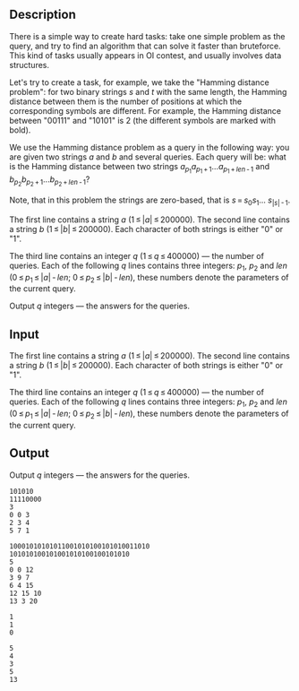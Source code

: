 ## Description

<div><p>There is a simple way to create hard tasks: take one simple problem as the query, and try to find an algorithm that can solve it faster than bruteforce. This kind of tasks usually appears in OI contest, and usually involves data structures.</p><p>Let's try to create a task, for example, we take the "Hamming distance problem": for two binary strings <span class="tex-span"><i>s</i></span> and <span class="tex-span"><i>t</i></span> with the same length, the Hamming distance between them is the number of positions at which the corresponding symbols are different. For example, the Hamming distance between "<span class="tex-font-style-bf">0</span>01<span class="tex-font-style-bf">1</span>1" and "<span class="tex-font-style-bf">1</span>01<span class="tex-font-style-bf">0</span>1" is 2 (the different symbols are marked with bold).</p><p>We use the Hamming distance problem as a query in the following way: you are given two strings <span class="tex-span"><i>a</i></span> and <span class="tex-span"><i>b</i></span> and several queries. Each query will be: what is the Hamming distance between two strings <span class="tex-span"><i>a</i><sub class="lower-index"><i>p</i><sub class="lower-index">1</sub></sub><i>a</i><sub class="lower-index"><i>p</i><sub class="lower-index">1</sub> + 1</sub>...<i>a</i><sub class="lower-index"><i>p</i><sub class="lower-index">1</sub> + <i>len</i> - 1</sub></span> and <span class="tex-span"><i>b</i><sub class="lower-index"><i>p</i><sub class="lower-index">2</sub></sub><i>b</i><sub class="lower-index"><i>p</i><sub class="lower-index">2</sub> + 1</sub>...<i>b</i><sub class="lower-index"><i>p</i><sub class="lower-index">2</sub> + <i>len</i> - 1</sub></span>?</p><p>Note, that in this problem the strings are <span class="tex-font-style-bf">zero-based</span>, that is <span class="tex-span"><i>s</i> = <i>s</i><sub class="lower-index">0</sub><i>s</i><sub class="lower-index">1</sub>... <i>s</i><sub class="lower-index">|<i>s</i>| - 1</sub></span>.</p></div><div class="input-specification"><p>The first line contains a string <span class="tex-span"><i>a</i></span> <span class="tex-span">(1 ≤ |<i>a</i>| ≤ 200000)</span>. The second line contains a string <span class="tex-span"><i>b</i></span> <span class="tex-span">(1 ≤ |<i>b</i>| ≤ 200000)</span>. Each character of both strings is either "<span class="tex-font-style-tt">0</span>" or "<span class="tex-font-style-tt">1</span>".</p><p>The third line contains an integer <span class="tex-span"><i>q</i></span> <span class="tex-span">(1 ≤ <i>q</i> ≤ 400000)</span> — the number of queries. Each of the following <span class="tex-span"><i>q</i></span> lines contains three integers: <span class="tex-span"><i>p</i><sub class="lower-index">1</sub></span>, <span class="tex-span"><i>p</i><sub class="lower-index">2</sub></span> and <span class="tex-span"><i>len</i></span> <span class="tex-span">(0 ≤ <i>p</i><sub class="lower-index">1</sub> ≤ |<i>a</i>| - <i>len</i>;&nbsp;0 ≤ <i>p</i><sub class="lower-index">2</sub> ≤ |<i>b</i>| - <i>len</i>)</span>, these numbers denote the parameters of the current query.</p></div><div class="output-specification"><p>Output <span class="tex-span"><i>q</i></span> integers — the answers for the queries.</p></div>

## Input

<p>The first line contains a string <span class="tex-span"><i>a</i></span> <span class="tex-span">(1 ≤ |<i>a</i>| ≤ 200000)</span>. The second line contains a string <span class="tex-span"><i>b</i></span> <span class="tex-span">(1 ≤ |<i>b</i>| ≤ 200000)</span>. Each character of both strings is either "<span class="tex-font-style-tt">0</span>" or "<span class="tex-font-style-tt">1</span>".</p><p>The third line contains an integer <span class="tex-span"><i>q</i></span> <span class="tex-span">(1 ≤ <i>q</i> ≤ 400000)</span> — the number of queries. Each of the following <span class="tex-span"><i>q</i></span> lines contains three integers: <span class="tex-span"><i>p</i><sub class="lower-index">1</sub></span>, <span class="tex-span"><i>p</i><sub class="lower-index">2</sub></span> and <span class="tex-span"><i>len</i></span> <span class="tex-span">(0 ≤ <i>p</i><sub class="lower-index">1</sub> ≤ |<i>a</i>| - <i>len</i>;&nbsp;0 ≤ <i>p</i><sub class="lower-index">2</sub> ≤ |<i>b</i>| - <i>len</i>)</span>, these numbers denote the parameters of the current query.</p>

## Output

<p>Output <span class="tex-span"><i>q</i></span> integers — the answers for the queries.</p>





```input1
101010
11110000
3
0 0 3
2 3 4
5 7 1

```




```input2
10001010101011001010100101010011010
101010100101001010100100101010
5
0 0 12
3 9 7
6 4 15
12 15 10
13 3 20

```




```output1
1
1
0

```




```output2
5
4
3
5
13

```


